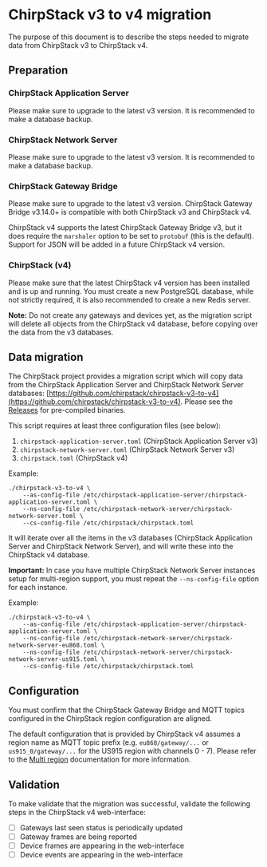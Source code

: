 # ChirpStack v3 to v4 migration

The purpose of this document is to describe the steps needed to migrate
data from ChirpStack v3 to ChirpStack v4.

<!-- toc -->

## Preparation

### ChirpStack Application Server

Please make sure to upgrade to the latest v3 version. It is recommended to
make a database backup.

### ChirpStack Network Server

Please make sure to upgrade to the latest v3 version. It is recommended to
make a database backup.

### ChirpStack Gateway Bridge

Please make sure to upgrade to the latest v3 version. ChirpStack Gateway Bridge
v3.14.0+ is compatible with both ChirpStack v3 and ChirpStack v4.

ChirpStack v4 supports the latest ChirpStack Gateway Bridge v3, but it does
require the `marshaler` option to be set to `protobuf` (this is the default).
Support for JSON will be added in a future ChirpStack v4 version.

### ChirpStack (v4)

Please make sure that the latest ChirpStack v4 version has been installed
and is up and running. You must create a new PostgreSQL database, while not
strictly required, it is also recommended to create a new Redis server.

**Note:** Do not create any gateways and devices yet, as the migration script
will delete all objects from the ChirpStack v4 database, before copying over
the data from the v3 databases.

## Data migration

The ChirpStack project provides a migration script which will copy data from
the ChirpStack Application Server and ChirpStack Network Server databases:
[https://github.com/chirpstack/chirpstack-v3-to-v4](https://github.com/chirpstack/chirpstack-v3-to-v4).
Please see the [Releases](https://github.com/chirpstack/chirpstack-v3-to-v4/releases)
for pre-compiled binaries.

This script requires at least three configuration files (see below):

1. `chirpstack-application-server.toml` (ChirpStack Application Server v3)
1. `chirpstack-network-server.toml` (ChirpStack Network Server v3)
1. `chirpstack.toml` (ChirpStack v4)

Example:

```
./chirpstack-v3-to-v4 \
	--as-config-file /etc/chirpstack-application-server/chirpstack-application-server.toml \
	--ns-config-file /etc/chirpstack-network-server/chirpstack-network-server.toml \
	--cs-config-file /etc/chirpstack/chirpstack.toml
```

It will iterate over all the items in the v3 databases (ChirpStack Application
Server and ChirpStack Network Server), and will write these into the
ChirpStack v4 database.

**Important:** In case you have multiple ChirpStack Network Server instances setup for
multi-region support, you must repeat the `--ns-config-file` option for each
instance.

Example:

```
./chirpstack-v3-to-v4 \
	--as-config-file /etc/chirpstack-application-server/chirpstack-application-server.toml \
	--ns-config-file /etc/chirpstack-network-server/chirpstack-network-server-eu868.toml \
	--ns-config-file /etc/chirpstack-network-server/chirpstack-network-server-us915.toml \
	--cs-config-file /etc/chirpstack/chirpstack.toml
```

## Configuration

You must confirm that the ChirpStack Gateway Bridge and MQTT topics configured
in the ChirpStack region configuration are aligned.

The default configuration that is provided by ChirpStack v4 assumes a region
name as MQTT topic prefix (e.g. `eu868/gateway/...` or `us915_0/gateway/...` for
the US915 region with channels 0 - 7). Please refer to the [Multi region](./chirpstack/features/multi-reagion.md)
documentation for more information.

## Validation

To make validate that the migration was successful, validate the following
steps in the ChirpStack v4 web-interface:

- [ ] Gateways last seen status is periodically updated
- [ ] Gateway frames are being reported
- [ ] Device frames are appearing in the web-interface
- [ ] Device events are appearing in the web-interface
